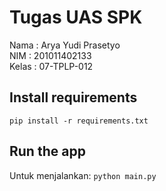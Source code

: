 # Tugas UAS SPK
Nama : Arya Yudi Prasetyo <br>
NIM : 201011402133 <br>
Kelas : 07-TPLP-012 <br>

## Install requirements
```pip install -r requirements.txt```

## Run the app
Untuk menjalankan:
```python main.py```
